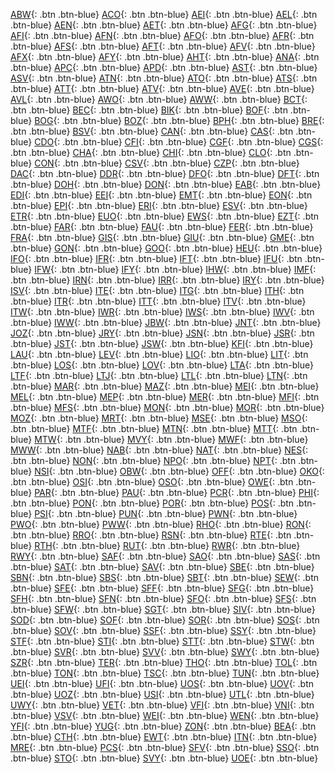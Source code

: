 [ABW](/pages/frameworks/ABW.md){: .btn .btn-blue}
[ACO](/pages/frameworks/ACO.md){: .btn .btn-blue}
[AEI](/pages/frameworks/AEI.md){: .btn .btn-blue}
[AEL](/pages/frameworks/AEL.md){: .btn .btn-blue}
[AEN](/pages/frameworks/AEN.md){: .btn .btn-blue}
[AET](/pages/frameworks/AET.md){: .btn .btn-blue}
[AFG](/pages/frameworks/AFG.md){: .btn .btn-blue}
[AFI](/pages/frameworks/AFI.md){: .btn .btn-blue}
[AFN](/pages/frameworks/AFN.md){: .btn .btn-blue}
[AFO](/pages/frameworks/AFO.md){: .btn .btn-blue}
[AFR](/pages/frameworks/AFR.md){: .btn .btn-blue}
[AFS](/pages/frameworks/AFS.md){: .btn .btn-blue}
[AFT](/pages/frameworks/AFT.md){: .btn .btn-blue}
[AFV](/pages/frameworks/AFV.md){: .btn .btn-blue}
[AFX](/pages/frameworks/AFX.md){: .btn .btn-blue}
[AFY](/pages/frameworks/AFY.md){: .btn .btn-blue}
[AHT](/pages/frameworks/AHT.md){: .btn .btn-blue}
[ANA](/pages/frameworks/ANA.md){: .btn .btn-blue}
[APC](/pages/frameworks/APC.md){: .btn .btn-blue}
[APD](/pages/frameworks/APD.md){: .btn .btn-blue}
[AST](/pages/frameworks/AST.md){: .btn .btn-blue}
[ASV](/pages/frameworks/ASV.md){: .btn .btn-blue}
[ATN](/pages/frameworks/ATN.md){: .btn .btn-blue}
[ATO](/pages/frameworks/ATO.md){: .btn .btn-blue}
[ATS](/pages/frameworks/ATS.md){: .btn .btn-blue}
[ATT](/pages/frameworks/ATT.md){: .btn .btn-blue}
[ATV](/pages/frameworks/ATV.md){: .btn .btn-blue}
[AVE](/pages/frameworks/AVE.md){: .btn .btn-blue}
[AVL](/pages/frameworks/AVL.md){: .btn .btn-blue}
[AWO](/pages/frameworks/AWO.md){: .btn .btn-blue}
[AWW](/pages/frameworks/AWW.md){: .btn .btn-blue}
[BCT](/pages/frameworks/BCT.md){: .btn .btn-blue}
[BEC](/pages/frameworks/BEC.md){: .btn .btn-blue}
[BIK](/pages/frameworks/BIK.md){: .btn .btn-blue}
[BOF](/pages/frameworks/BOF.md){: .btn .btn-blue}
[BOG](/pages/frameworks/BOG.md){: .btn .btn-blue}
[BOZ](/pages/frameworks/BOZ.md){: .btn .btn-blue}
[BPH](/pages/frameworks/BPH.md){: .btn .btn-blue}
[BRE](/pages/frameworks/BRE.md){: .btn .btn-blue}
[BSV](/pages/frameworks/BSV.md){: .btn .btn-blue}
[CAN](/pages/frameworks/CAN.md){: .btn .btn-blue}
[CAS](/pages/frameworks/CAS.md){: .btn .btn-blue}
[CDO](/pages/frameworks/CDO.md){: .btn .btn-blue}
[CFI](/pages/frameworks/CFI.md){: .btn .btn-blue}
[CGF](/pages/frameworks/CGF.md){: .btn .btn-blue}
[CGS](/pages/frameworks/CGS.md){: .btn .btn-blue}
[CHA](/pages/frameworks/CHA.md){: .btn .btn-blue}
[CHI](/pages/frameworks/CHI.md){: .btn .btn-blue}
[CLO](/pages/frameworks/CLO.md){: .btn .btn-blue}
[CON](/pages/frameworks/CON.md){: .btn .btn-blue}
[CSV](/pages/frameworks/CSV.md){: .btn .btn-blue}
[CZP](/pages/frameworks/CZP.md){: .btn .btn-blue}
[DAC](/pages/frameworks/DAC.md){: .btn .btn-blue}
[DDR](/pages/frameworks/DDR.md){: .btn .btn-blue}
[DFO](/pages/frameworks/DFO.md){: .btn .btn-blue}
[DFT](/pages/frameworks/DFT.md){: .btn .btn-blue}
[DOH](/pages/frameworks/DOH.md){: .btn .btn-blue}
[DON](/pages/frameworks/DON.md){: .btn .btn-blue}
[EAB](/pages/frameworks/EAB.md){: .btn .btn-blue}
[EDI](/pages/frameworks/EDI.md){: .btn .btn-blue}
[EEI](/pages/frameworks/EEI.md){: .btn .btn-blue}
[EMT](/pages/frameworks/EMT.md){: .btn .btn-blue}
[EON](/pages/frameworks/EON.md){: .btn .btn-blue}
[EPI](/pages/frameworks/EPI.md){: .btn .btn-blue}
[ERI](/pages/frameworks/ERI.md){: .btn .btn-blue}
[ESV](/pages/frameworks/ESV.md){: .btn .btn-blue}
[ETR](/pages/frameworks/ETR.md){: .btn .btn-blue}
[EUO](/pages/frameworks/EUO.md){: .btn .btn-blue}
[EWS](/pages/frameworks/EWS.md){: .btn .btn-blue}
[EZT](/pages/frameworks/EZT.md){: .btn .btn-blue}
[FAR](/pages/frameworks/FAR.md){: .btn .btn-blue}
[FAU](/pages/frameworks/FAU.md){: .btn .btn-blue}
[FER](/pages/frameworks/FER.md){: .btn .btn-blue}
[FRA](/pages/frameworks/FRA.md){: .btn .btn-blue}
[GIS](/pages/frameworks/GIS.md){: .btn .btn-blue}
[GIU](/pages/frameworks/GIU.md){: .btn .btn-blue}
[GME](/pages/frameworks/GME.md){: .btn .btn-blue}
[GON](/pages/frameworks/GON.md){: .btn .btn-blue}
[GOO](/pages/frameworks/GOO.md){: .btn .btn-blue}
[HEU](/pages/frameworks/HEU.md){: .btn .btn-blue}
[IFO](/pages/frameworks/IFO.md){: .btn .btn-blue}
[IFR](/pages/frameworks/IFR.md){: .btn .btn-blue}
[IFT](/pages/frameworks/IFT.md){: .btn .btn-blue}
[IFU](/pages/frameworks/IFU.md){: .btn .btn-blue}
[IFW](/pages/frameworks/IFW.md){: .btn .btn-blue}
[IFY](/pages/frameworks/IFY.md){: .btn .btn-blue}
[IHW](/pages/frameworks/IHW.md){: .btn .btn-blue}
[IMF](/pages/frameworks/IMF.md){: .btn .btn-blue}
[IRN](/pages/frameworks/IRN.md){: .btn .btn-blue}
[IRR](/pages/frameworks/IRR.md){: .btn .btn-blue}
[IRY](/pages/frameworks/IRY.md){: .btn .btn-blue}
[ISV](/pages/frameworks/ISV.md){: .btn .btn-blue}
[ITE](/pages/frameworks/ITE.md){: .btn .btn-blue}
[ITG](/pages/frameworks/ITG.md){: .btn .btn-blue}
[ITH](/pages/frameworks/ITH.md){: .btn .btn-blue}
[ITR](/pages/frameworks/ITR.md){: .btn .btn-blue}
[ITT](/pages/frameworks/ITT.md){: .btn .btn-blue}
[ITV](/pages/frameworks/ITV.md){: .btn .btn-blue}
[ITW](/pages/frameworks/ITW.md){: .btn .btn-blue}
[IWR](/pages/frameworks/IWR.md){: .btn .btn-blue}
[IWS](/pages/frameworks/IWS.md){: .btn .btn-blue}
[IWV](/pages/frameworks/IWV.md){: .btn .btn-blue}
[IWW](/pages/frameworks/IWW.md){: .btn .btn-blue}
[JBW](/pages/frameworks/JBW.md){: .btn .btn-blue}
[JNT](/pages/frameworks/JNT.md){: .btn .btn-blue}
[JOZ](/pages/frameworks/JOZ.md){: .btn .btn-blue}
[JRY](/pages/frameworks/JRY.md){: .btn .btn-blue}
[JSN](/pages/frameworks/JSN.md){: .btn .btn-blue}
[JSR](/pages/frameworks/JSR.md){: .btn .btn-blue}
[JST](/pages/frameworks/JST.md){: .btn .btn-blue}
[JSW](/pages/frameworks/JSW.md){: .btn .btn-blue}
[KFI](/pages/frameworks/KFI.md){: .btn .btn-blue}
[LAU](/pages/frameworks/LAU.md){: .btn .btn-blue}
[LEV](/pages/frameworks/LEV.md){: .btn .btn-blue}
[LIO](/pages/frameworks/LIO.md){: .btn .btn-blue}
[LIT](/pages/frameworks/LIT.md){: .btn .btn-blue}
[LOS](/pages/frameworks/LOS.md){: .btn .btn-blue}
[LOV](/pages/frameworks/LOV.md){: .btn .btn-blue}
[LTA](/pages/frameworks/LTA.md){: .btn .btn-blue}
[LTF](/pages/frameworks/LTF.md){: .btn .btn-blue}
[LTJ](/pages/frameworks/LTJ.md){: .btn .btn-blue}
[LTL](/pages/frameworks/LTL.md){: .btn .btn-blue}
[LTN](/pages/frameworks/LTN.md){: .btn .btn-blue}
[MAR](/pages/frameworks/MAR.md){: .btn .btn-blue}
[MAZ](/pages/frameworks/MAZ.md){: .btn .btn-blue}
[MEI](/pages/frameworks/MEI.md){: .btn .btn-blue}
[MEL](/pages/frameworks/MEL.md){: .btn .btn-blue}
[MEP](/pages/frameworks/MEP.md){: .btn .btn-blue}
[MER](/pages/frameworks/MER.md){: .btn .btn-blue}
[MFI](/pages/frameworks/MFI.md){: .btn .btn-blue}
[MFS](/pages/frameworks/MFS.md){: .btn .btn-blue}
[MON](/pages/frameworks/MON.md){: .btn .btn-blue}
[MOR](/pages/frameworks/MOR.md){: .btn .btn-blue}
[MOZ](/pages/frameworks/MOZ.md){: .btn .btn-blue}
[MRT](/pages/frameworks/MRT.md){: .btn .btn-blue}
[MSE](/pages/frameworks/MSE.md){: .btn .btn-blue}
[MSO](/pages/frameworks/MSO.md){: .btn .btn-blue}
[MTF](/pages/frameworks/MTF.md){: .btn .btn-blue}
[MTN](/pages/frameworks/MTN.md){: .btn .btn-blue}
[MTT](/pages/frameworks/MTT.md){: .btn .btn-blue}
[MTW](/pages/frameworks/MTW.md){: .btn .btn-blue}
[MVY](/pages/frameworks/MVY.md){: .btn .btn-blue}
[MWF](/pages/frameworks/MWF.md){: .btn .btn-blue}
[MWW](/pages/frameworks/MWW.md){: .btn .btn-blue}
[NAB](/pages/frameworks/NAB.md){: .btn .btn-blue}
[NAT](/pages/frameworks/NAT.md){: .btn .btn-blue}
[NES](/pages/frameworks/NES.md){: .btn .btn-blue}
[NON](/pages/frameworks/NON.md){: .btn .btn-blue}
[NPO](/pages/frameworks/NPO.md){: .btn .btn-blue}
[NPT](/pages/frameworks/NPT.md){: .btn .btn-blue}
[NSI](/pages/frameworks/NSI.md){: .btn .btn-blue}
[OBW](/pages/frameworks/OBW.md){: .btn .btn-blue}
[OFF](/pages/frameworks/OFF.md){: .btn .btn-blue}
[OKO](/pages/frameworks/OKO.md){: .btn .btn-blue}
[OSI](/pages/frameworks/OSI.md){: .btn .btn-blue}
[OSO](/pages/frameworks/OSO.md){: .btn .btn-blue}
[OWE](/pages/frameworks/OWE.md){: .btn .btn-blue}
[PAR](/pages/frameworks/PAR.md){: .btn .btn-blue}
[PAU](/pages/frameworks/PAU.md){: .btn .btn-blue}
[PCR](/pages/frameworks/PCR.md){: .btn .btn-blue}
[PHI](/pages/frameworks/PHI.md){: .btn .btn-blue}
[PON](/pages/frameworks/PON.md){: .btn .btn-blue}
[POR](/pages/frameworks/POR.md){: .btn .btn-blue}
[POS](/pages/frameworks/POS.md){: .btn .btn-blue}
[PSI](/pages/frameworks/PSI.md){: .btn .btn-blue}
[PUN](/pages/frameworks/PUN.md){: .btn .btn-blue}
[PWN](/pages/frameworks/PWN.md){: .btn .btn-blue}
[PWO](/pages/frameworks/PWO.md){: .btn .btn-blue}
[PWW](/pages/frameworks/PWW.md){: .btn .btn-blue}
[RHO](/pages/frameworks/RHO.md){: .btn .btn-blue}
[RON](/pages/frameworks/RON.md){: .btn .btn-blue}
[RRO](/pages/frameworks/RRO.md){: .btn .btn-blue}
[RSN](/pages/frameworks/RSN.md){: .btn .btn-blue}
[RTE](/pages/frameworks/RTE.md){: .btn .btn-blue}
[RTH](/pages/frameworks/RTH.md){: .btn .btn-blue}
[RUT](/pages/frameworks/RUT.md){: .btn .btn-blue}
[RWR](/pages/frameworks/RWR.md){: .btn .btn-blue}
[RWY](/pages/frameworks/RWY.md){: .btn .btn-blue}
[SAF](/pages/frameworks/SAF.md){: .btn .btn-blue}
[SAO](/pages/frameworks/SAO.md){: .btn .btn-blue}
[SAS](/pages/frameworks/SAS.md){: .btn .btn-blue}
[SAT](/pages/frameworks/SAT.md){: .btn .btn-blue}
[SAV](/pages/frameworks/SAV.md){: .btn .btn-blue}
[SBE](/pages/frameworks/SBE.md){: .btn .btn-blue}
[SBN](/pages/frameworks/SBN.md){: .btn .btn-blue}
[SBS](/pages/frameworks/SBS.md){: .btn .btn-blue}
[SBT](/pages/frameworks/SBT.md){: .btn .btn-blue}
[SEW](/pages/frameworks/SEW.md){: .btn .btn-blue}
[SFE](/pages/frameworks/SFE.md){: .btn .btn-blue}
[SFF](/pages/frameworks/SFF.md){: .btn .btn-blue}
[SFG](/pages/frameworks/SFG.md){: .btn .btn-blue}
[SFH](/pages/frameworks/SFH.md){: .btn .btn-blue}
[SFN](/pages/frameworks/SFN.md){: .btn .btn-blue}
[SFO](/pages/frameworks/SFO.md){: .btn .btn-blue}
[SFS](/pages/frameworks/SFS.md){: .btn .btn-blue}
[SFW](/pages/frameworks/SFW.md){: .btn .btn-blue}
[SGT](/pages/frameworks/SGT.md){: .btn .btn-blue}
[SIV](/pages/frameworks/SIV.md){: .btn .btn-blue}
[SOD](/pages/frameworks/SOD.md){: .btn .btn-blue}
[SOF](/pages/frameworks/SOF.md){: .btn .btn-blue}
[SOR](/pages/frameworks/SOR.md){: .btn .btn-blue}
[SOS](/pages/frameworks/SOS.md){: .btn .btn-blue}
[SOV](/pages/frameworks/SOV.md){: .btn .btn-blue}
[SSF](/pages/frameworks/SSF.md){: .btn .btn-blue}
[SSY](/pages/frameworks/SSY.md){: .btn .btn-blue}
[STF](/pages/frameworks/STF.md){: .btn .btn-blue}
[STI](/pages/frameworks/STI.md){: .btn .btn-blue}
[STT](/pages/frameworks/STT.md){: .btn .btn-blue}
[STW](/pages/frameworks/STW.md){: .btn .btn-blue}
[SVR](/pages/frameworks/SVR.md){: .btn .btn-blue}
[SVV](/pages/frameworks/SVV.md){: .btn .btn-blue}
[SWY](/pages/frameworks/SWY.md){: .btn .btn-blue}
[SZR](/pages/frameworks/SZR.md){: .btn .btn-blue}
[TER](/pages/frameworks/TER.md){: .btn .btn-blue}
[THO](/pages/frameworks/THO.md){: .btn .btn-blue}
[TOL](/pages/frameworks/TOL.md){: .btn .btn-blue}
[TON](/pages/frameworks/TON.md){: .btn .btn-blue}
[TSC](/pages/frameworks/TSC.md){: .btn .btn-blue}
[TUN](/pages/frameworks/TUN.md){: .btn .btn-blue}
[UEI](/pages/frameworks/UEI.md){: .btn .btn-blue}
[UFI](/pages/frameworks/UFI.md){: .btn .btn-blue}
[UOS](/pages/frameworks/UOS.md){: .btn .btn-blue}
[UOV](/pages/frameworks/UOV.md){: .btn .btn-blue}
[UOZ](/pages/frameworks/UOZ.md){: .btn .btn-blue}
[USI](/pages/frameworks/USI.md){: .btn .btn-blue}
[UTL](/pages/frameworks/UTL.md){: .btn .btn-blue}
[UWY](/pages/frameworks/UWY.md){: .btn .btn-blue}
[VET](/pages/frameworks/VET.md){: .btn .btn-blue}
[VFI](/pages/frameworks/VFI.md){: .btn .btn-blue}
[VNI](/pages/frameworks/VNI.md){: .btn .btn-blue}
[VSV](/pages/frameworks/VSV.md){: .btn .btn-blue}
[WEI](/pages/frameworks/WEI.md){: .btn .btn-blue}
[WEN](/pages/frameworks/WEN.md){: .btn .btn-blue}
[YFI](/pages/frameworks/YFI.md){: .btn .btn-blue}
[YUG](/pages/frameworks/YUG.md){: .btn .btn-blue}
[ZON](/pages/frameworks/ZON.md){: .btn .btn-blue}
[BEA](/pages/frameworks/BEA.md){: .btn .btn-blue}
[CTH](/pages/frameworks/CTH.md){: .btn .btn-blue}
[EWT](/pages/frameworks/EWT.md){: .btn .btn-blue}
[ITN](/pages/frameworks/ITN.md){: .btn .btn-blue}
[MRE](/pages/frameworks/MRE.md){: .btn .btn-blue}
[PCS](/pages/frameworks/PCS.md){: .btn .btn-blue}
[SFV](/pages/frameworks/SFV.md){: .btn .btn-blue}
[SSO](/pages/frameworks/SSO.md){: .btn .btn-blue}
[STO](/pages/frameworks/STO.md){: .btn .btn-blue}
[SVY](/pages/frameworks/SVY.md){: .btn .btn-blue}
[UOE](/pages/frameworks/UOE.md){: .btn .btn-blue}
